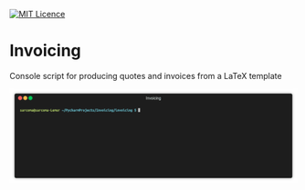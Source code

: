 [![MIT Licence](https://badges.frapsoft.com/os/mit/mit.svg?v=103)](https://opensource.org/licenses/mit-license.php)

# Invoicing

Console script for producing quotes and invoices from a LaTeX template

![alt text](screenshot.gif "Demonstration")
